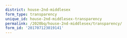 ```yaml
---
district: house-2nd-middlesex
form_type: transparency
unique_id: house-2nd-middlesex-transparency
permalink: /2020bq/house-2nd-middlesex/transparency/
form_id: '201707123019141'
---
```

